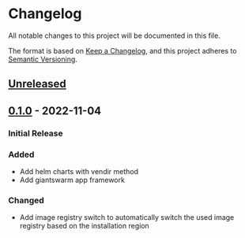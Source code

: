 # Changelog

All notable changes to this project will be documented in this file.

The format is based on [Keep a Changelog](https://keepachangelog.com/en/1.0.0/),
and this project adheres to [Semantic Versioning](https://semver.org/spec/v2.0.0.html).

## [Unreleased]

## [0.1.0] - 2022-11-04

### Initial Release

### Added

- Add helm charts with vendir method
- Add giantswarm app framework

### Changed

- Add image registry switch to automatically switch the used image registry based on the installation region

[Unreleased]: https://github.com/giantswarm/linkerd-viz-app/compare/v0.1.0...HEAD
[0.1.0]: https://github.com/giantswarm/linkerd-viz-app/releases/tag/v0.1.0
